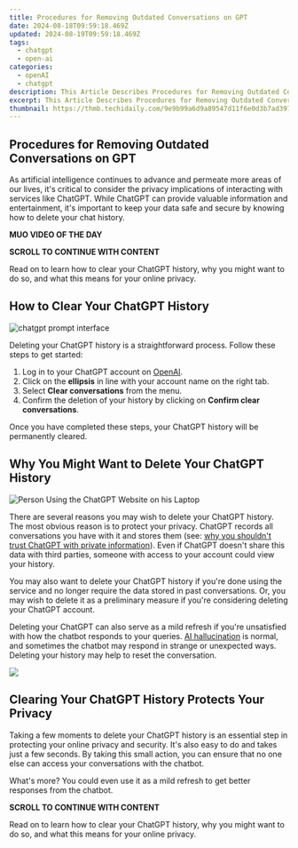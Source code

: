 ```yaml
---
title: Procedures for Removing Outdated Conversations on GPT
date: 2024-08-18T09:59:18.469Z
updated: 2024-08-19T09:59:18.469Z
tags:
  - chatgpt
  - open-ai
categories:
  - openAI
  - chatgpt
description: This Article Describes Procedures for Removing Outdated Conversations on GPT
excerpt: This Article Describes Procedures for Removing Outdated Conversations on GPT
thumbnail: https://thmb.techidaily.com/9e9b99a6d9a89547d11f6e0d3b7ad397a8c45980a1b807a51ada942660956a43.jpg
---
```


## Procedures for Removing Outdated Conversations on GPT

 As artificial intelligence continues to advance and permeate more areas of our lives, it's critical to consider the privacy implications of interacting with services like ChatGPT. While ChatGPT can provide valuable information and entertainment, it's important to keep your data safe and secure by knowing how to delete your chat history.

**MUO VIDEO OF THE DAY**

**SCROLL TO CONTINUE WITH CONTENT**

 Read on to learn how to clear your ChatGPT history, why you might want to do so, and what this means for your online privacy.

## How to Clear Your ChatGPT History

![chatgpt prompt interface](https://static1.makeuseofimages.com/wordpress/wp-content/uploads/2023/04/screenshot-2023-04-29-082223.png)

 Deleting your ChatGPT history is a straightforward process. Follow these steps to get started:

1. Log in to your ChatGPT account on [OpenAI](https://chat.openai.com/).
2. Click on the **ellipsis** in line with your account name on the right tab.
3. Select **Clear conversations** from the menu.
4. Confirm the deletion of your history by clicking on **Confirm clear conversations**.

 Once you have completed these steps, your ChatGPT history will be permanently cleared.

## Why You Might Want to Delete Your ChatGPT History

![Person Using the ChatGPT Website on his Laptop](https://static1.makeuseofimages.com/wordpress/wp-content/uploads/2023/04/person-using-chatgpt-on-laptop.jpg)

 There are several reasons you may wish to delete your ChatGPT history. The most obvious reason is to protect your privacy. ChatGPT records all conversations you have with it and stores them (see: [why you shouldn't trust ChatGPT with private information](https://www.makeuseof.com/shouldnt-trust-chatgpt-confidential-data/)). Even if ChatGPT doesn't share this data with third parties, someone with access to your account could view your history.

 You may also want to delete your ChatGPT history if you're done using the service and no longer require the data stored in past conversations. Or, you may wish to delete it as a preliminary measure if you're considering deleting your ChatGPT account.

 Deleting your ChatGPT can also serve as a mild refresh if you're unsatisfied with how the chatbot responds to your queries. [AI hallucination](https://www.makeuseof.com/what-is-ai-hallucination-and-how-do-you-spot-it/) is normal, and sometimes the chatbot may respond in strange or unexpected ways. Deleting your history may help to reset the conversation.

<!-- affiliate ads begin -->
<a href="https://shop.mondly.com/affiliate.php?ACCOUNT=ATISTUDI&AFFILIATE=108875&PATH=https%3A%2F%2Fwww.mondly.com%3FAFFILIATE%3D108875%26RESOURCE%3D%2BEducational%2B970x90%2B"><img src="https://secure.avangate.com/images/merchant/69c418c33ec2e1a4267fa9bb77fa1428/educational-970x90.gif" border="0"></a>
<!-- affiliate ads end -->
## Clearing Your ChatGPT History Protects Your Privacy

 Taking a few moments to delete your ChatGPT history is an essential step in protecting your online privacy and security. It's also easy to do and takes just a few seconds. By taking this small action, you can ensure that no one else can access your conversations with the chatbot.

 What's more? You could even use it as a mild refresh to get better responses from the chatbot.

**SCROLL TO CONTINUE WITH CONTENT**

 Read on to learn how to clear your ChatGPT history, why you might want to do so, and what this means for your online privacy.


<ins class="adsbygoogle"
     style="display:block"
     data-ad-format="autorelaxed"
     data-ad-client="ca-pub-7571918770474297"
     data-ad-slot="1223367746"></ins>



<ins class="adsbygoogle"
     style="display:block"
     data-ad-client="ca-pub-7571918770474297"
     data-ad-slot="8358498916"
     data-ad-format="auto"
     data-full-width-responsive="true"></ins>


